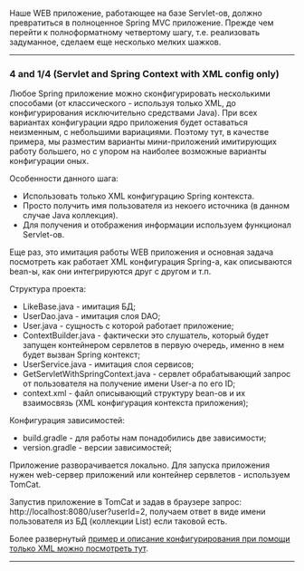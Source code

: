 Наше WEB приложение, работающее на базе Servlet-ов, должно превратиться в полноценное Spring MVC приложение.
Прежде чем перейти к полноформатному четвертому шагу, т.е. реализовать задуманное, сделаем еще несколько мелких
шажков.
________________________________________________________________________________________________________________________
### 4 and 1/4 (Servlet and Spring Context with XML config only)

Любое Spring приложение можно сконфигурировать несколькими способами (от классического - используя только 
XML, до конфигурирования исключительно средствами Java). При всех вариантах конфигурации ядро приложения 
будет оставаться неизменным, с небольшими вариациями. Поэтому тут, в качестве примера, мы разместим варианты 
мини-приложений имитирующих работу большего, но с упором на наиболее возможные варианты конфигурации оных.

Особенности данного шага: 
- Использовать только XML конфигурацию Spring контекста.
- Просто получить имя пользователя из некоего источника (в данном случае Java коллекция). 
- Для получения и отображения информации используем функционал Servlet-ов.

Еще раз, это имитация работы WEB приложения и основная задача посмотреть как работает XML конфигурация Spring-a, как 
описываются bean-ы, как они интегрируются друг с другом и т.п. 

Структура проекта:
- LikeBase.java - имитация БД;
- UserDao.java - имитация слоя DAO;
- User.java - сущность с которой работает приложение;
- ContextBuilder.java - фактически это слушатель, который будет запущен контейнером сервлетов в первую очередь, именно в нем будет вызван Spring контекст;
- UserService.java - имитация слоя сервисов;
- GetServletWithSpringContext.java - сервлет обрабатывающий запрос от пользователя на получение имени User-a по его ID;
- context.xml - файл описывающий структуру bean-ов и их взаимосвязь (XML конфигурация контекста приложения);

Конфигурация зависимостей:
- build.gradle - для работы нам понадобились две зависимости;
- version.gradle - версии зависимостей;

Приложение разворачивается локально. Для запуска приложения нужен web-сервер приложений или контейнер сервлетов - 
используем TomCat.

Запустив приложение в TomCat и задав в браузере запрос: http://localhost:8080/user?userId=2, получаем ответ в виде 
имени пользователя из БД (коллекции List) если таковой есть.

Более развернутый [пример и описание конфигурирования при помощи только XML можно посмотреть тут](https://github.com/JcoderPaul/Spring_Framework_Lessons/tree/master/Spring_part_1).
________________________________________________________________________________________________________________________